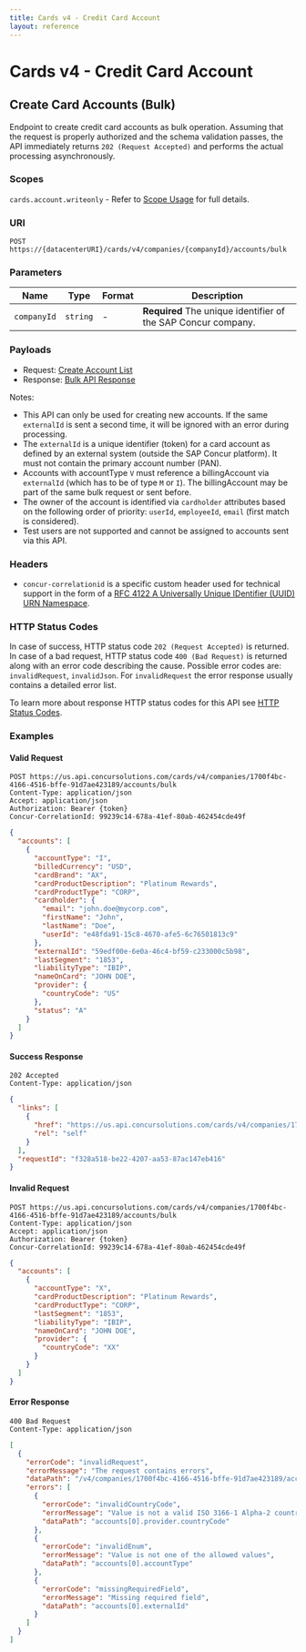 ```yaml
---
title: Cards v4 - Credit Card Account
layout: reference
---
```


# Cards v4 - Credit Card Account

## <a name="account-bulk-create"></a>Create Card Accounts (Bulk)

Endpoint to create credit card accounts as bulk operation. Assuming that the request is properly authorized and the schema validation passes, the API immediately returns `202 (Request Accepted)` and performs the actual processing asynchronously.

### Scopes

`cards.account.writeonly` - Refer to [Scope Usage](./v4.cards-get-started.html#scope-usage) for full details.

### URI

```shell
POST https://{datacenterURI}/cards/v4/companies/{companyId}/accounts/bulk
```

### Parameters

Name|Type|Format|Description
---|---|---|---
`companyId`|`string`|-|**Required** The unique identifier of the SAP Concur company.

### Payloads

* Request: [Create Account List](./v4.cards-endpoints.schemas.html#schema-create-account-list)
* Response: [Bulk API Response](./v4.cards-endpoints.schemas.html#schema-bulkapi-response)

Notes:
* This API can only be used for creating new accounts. If the same `externalId` is sent a second time, it will be ignored with an error during processing.
* The `externalId` is a unique identifier (token) for a card account as defined by an external system (outside the SAP Concur platform). It must not contain the primary account number (PAN).
* Accounts with accountType `V` must reference a billingAccount via `externalId` (which has to be of type `M` or `I`). The billingAccount may be part of the same bulk request or sent before.
* The owner of the account is identified via `cardholder` attributes based on the following order of priority: `userId`, `employeeId`, `email` (first match is considered).
* Test users are not supported and cannot be assigned to accounts sent via this API.

###  Headers

* `concur-correlationid` is a specific custom header used for technical support in the form of a [RFC 4122 A Universally Unique IDentifier (UUID) URN Namespace](https://tools.ietf.org/html/rfc4122).

###  HTTP Status Codes

In case of success, HTTP status code `202 (Request Accepted)` is returned.
In case of a bad request, HTTP status code `400 (Bad Request)` is returned along with an error code describing the cause. Possible error codes are: `invalidRequest`, `invalidJson`. For `invalidRequest` the error response usually contains a detailed error list.

To learn more about response HTTP status codes for this API see [HTTP Status Codes](./v4.cards-endpoints.schemas.html#http-status-codes).

### Examples

#### Valid Request

```shell
POST https://us.api.concursolutions.com/cards/v4/companies/1700f4bc-4166-4516-bffe-91d7ae423189/accounts/bulk
Content-Type: application/json
Accept: application/json
Authorization: Bearer {token}
Concur-CorrelationId: 99239c14-678a-41ef-80ab-462454cde49f
```

```json
{
  "accounts": [
    {
      "accountType": "I",
      "billedCurrency": "USD",
      "cardBrand": "AX",
      "cardProductDescription": "Platinum Rewards",
      "cardProductType": "CORP",
      "cardholder": {
        "email": "john.doe@mycorp.com",
        "firstName": "John",
        "lastName": "Doe",
        "userId": "e48fda91-15c8-4670-afe5-6c76501813c9"
      },
      "externalId": "59edf00e-6e0a-46c4-bf59-c233000c5b98",
      "lastSegment": "1853",
      "liabilityType": "IBIP",
      "nameOnCard": "JOHN DOE",
      "provider": {
        "countryCode": "US"
      },
      "status": "A"
    }
  ]
}
```

#### Success Response

```shell
202 Accepted
Content-Type: application/json
```

```json
{
  "links": [
    {
      "href": "https://us.api.concursolutions.com/cards/v4/companies/1700f4bc-4166-4516-bffe-91d7ae423189/bulkrequests/f328a518-be22-4207-aa53-87ac147eb416",
      "rel": "self"
    }
  ],
  "requestId": "f328a518-be22-4207-aa53-87ac147eb416"
}
```
#### Invalid Request

```shell
POST https://us.api.concursolutions.com/cards/v4/companies/1700f4bc-4166-4516-bffe-91d7ae423189/accounts/bulk
Content-Type: application/json
Accept: application/json
Authorization: Bearer {token}
Concur-CorrelationId: 99239c14-678a-41ef-80ab-462454cde49f
```

```json
{
  "accounts": [
    {
      "accountType": "X",
      "cardProductDescription": "Platinum Rewards",
      "cardProductType": "CORP",
      "lastSegment": "1853",
      "liabilityType": "IBIP",
      "nameOnCard": "JOHN DOE",
      "provider": {
        "countryCode": "XX"
      }
    }
  ]
}
```

#### Error Response

```shell
400 Bad Request
Content-Type: application/json
```

```json
[
  {
    "errorCode": "invalidRequest",
    "errorMessage": "The request contains errors",
    "dataPath": "/v4/companies/1700f4bc-4166-4516-bffe-91d7ae423189/accounts/bulk",
    "errors": [
      {
        "errorCode": "invalidCountryCode",
        "errorMessage": "Value is not a valid ISO 3166-1 Alpha-2 country code",
        "dataPath": "accounts[0].provider.countryCode"
      },
      {
        "errorCode": "invalidEnum",
        "errorMessage": "Value is not one of the allowed values",
        "dataPath": "accounts[0].accountType"
      },
      {
        "errorCode": "missingRequiredField",
        "errorMessage": "Missing required field",
        "dataPath": "accounts[0].externalId"
      }
    ]
  }
]
```
